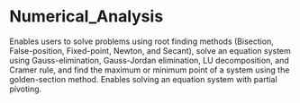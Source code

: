 # Numerical_Analysis
Enables users to solve problems using root finding methods (Bisection, False-position, Fixed-point, Newton, and Secant), solve an equation system using Gauss-elimination, Gauss-Jordan elimination, LU decomposition, and Cramer rule, and find the maximum or minimum point of a system using the golden-section method. Enables solving an equation system with partial pivoting.
